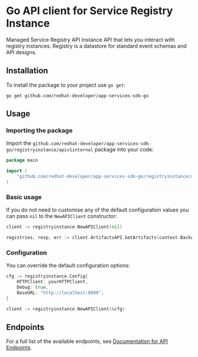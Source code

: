# Go API client for Service Registry Instance

Managed Service Registry API Instance API that lets you interact with registry instances. Registry is a datastore for standard event schemas and API designs.

## Installation

To install the package to your project use `go get`:

```shell
go get github.com/redhat-developer/app-services-sdk-go
```

## Usage

### Importing the package

Import the `github.com/redhat-developer/app-services-sdk-go/registryinstance/apiv1internal` package into your code:

```go
package main

import (
    "github.com/redhat-developer/app-services-sdk-go/registryinstance/apiv1internal"
)
```

### Basic usage

If you do not need to customise any of the default configuration values you can pass `nil` to the `NewAPIClient` constructor:

```go
client := registryinstance.NewAPIClient(nil)

registries, resp, err := client.ArtifactsAPI.GetArtifacts(context.Background()).Execute()
```

### Configuration

You can override the default configuration options:

```go
cfg := registryinstance.Config{
    HTTPClient: yourHTTPClient,
    Debug: true,
    BaseURL: "http://localhost:8080",
}

client := registryinstance.NewAPIClient(&cfg)
```

## Endpoints

For a full list of the available endpoints, see [Documentation for API Endpoints](./client/README.md#documentation-for-api-endpoints).